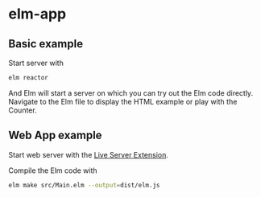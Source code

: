 # elm-app

## Basic example

Start server with

```sh
elm reactor
```

And Elm will start a server on which you can try out the Elm code directly. Navigate to the Elm file to display the HTML example or play with the Counter.

## Web App example

Start web server with the [Live Server Extension](https://marketplace.visualstudio.com/items?itemName=ritwickdey.LiveServer).

Compile the Elm code with

```sh
elm make src/Main.elm --output=dist/elm.js
```
